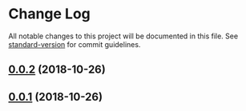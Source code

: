 # Change Log

All notable changes to this project will be documented in this file. See [standard-version](https://github.com/conventional-changelog/standard-version) for commit guidelines.

<a name="0.0.2"></a>
## [0.0.2](https://github.com/rinzler-d-vicky/multi-ini/compare/v0.0.1...v0.0.2) (2018-10-26)



<a name="0.0.1"></a>
## [0.0.1](https://github.com/rinzler-d-vicky/multi-ini/compare/v0.5.2...v0.0.1) (2018-10-26)
